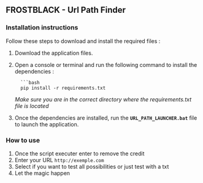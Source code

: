 ## FROSTBLACK - Url Path Finder

### Installation instructions

Follow these steps to download and install the required files :

1. Download the application files.

2. Open a console or terminal and run the following command to install the dependencies :

         ```bash
         pip install -r requirements.txt
   
      _Make sure you are in the correct directory where the requirements.txt file is located_

3. Once the dependencies are installed, run the __`URL_PATH_LAUNCHER.bat`__ file to launch the application.

### How to use

1. Once the script executer enter to remove the credit
2. Enter your URL   `http://exemple.com`
3. Select if you want to test all possibilities or just test with a txt
4. Let the magic happen

